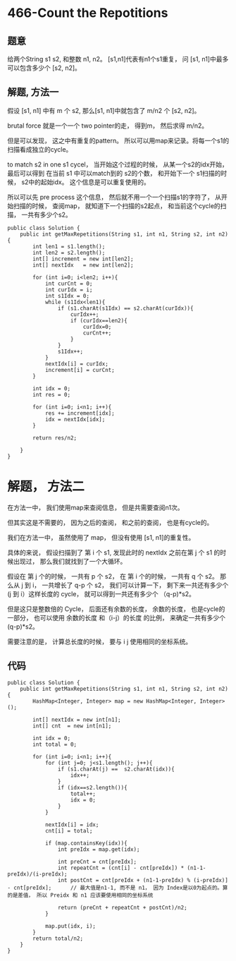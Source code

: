 # 466-Count the Repotitions

## 题意
给两个String s1 s2, 和整数 n1, n2。 [s1,n1]代表有n1个s1重复， 问 [s1, n1]中最多可以包含多少个 [s2, n2]。

## 解题, 方法一
假设 [s1, n1] 中有 m 个 s2, 那么[s1, n1]中就包含了 m/n2 个 [s2, n2]。

brutal force 就是一个一个 two pointer的走， 得到m， 然后求得 m/n2。

但是可以发现， 这之中有重复的pattern。 所以可以用map来记录。将每一个s1的扫描看成独立的cycle。 

to match s2 in one s1 cycel， 当开始这个过程的时候， 从某一个s2的idx开始， 最后可以得到 在当前 s1 中可以match到的 s2的个数， 和开始下一个 s1扫描的时候， s2中的起始idx。 这个信息是可以重复使用的。

所以可以先 pre process 这个信息， 然后就不用一个一个扫描s1的字符了， 从开始扫描的时候， 查阅map， 就知道下一个扫描的s2起点， 和当前这个cycle的扫描， 一共有多少个s2。

```
public class Solution {
    public int getMaxRepetitions(String s1, int n1, String s2, int n2) {
        int len1 = s1.length(); 
        int len2 = s2.length();
        int[] increment = new int[len2];
        int[] nextIdx   = new int[len2];
        
        for (int i=0; i<len2; i++){
            int curCnt = 0;
            int curIdx = i;
            int s1Idx = 0;
            while (s1Idx<len1){
                if (s1.charAt(s1Idx) == s2.charAt(curIdx)){
                    curIdx++;
                    if (curIdx==len2){
                        curIdx=0;
                        curCnt++;
                    }
                }
                s1Idx++;
            }
            nextIdx[i] = curIdx;
            increment[i] = curCnt;
        }
        
        int idx = 0;
        int res = 0;
        
        for (int i=0; i<n1; i++){
            res += increment[idx];
            idx = nextIdx[idx];
        }
        
        return res/n2;
        
    }
}
```

# 解题， 方法二
在方法一中， 我们使用map来查阅信息， 但是共需要查阅n1次。

但其实这是不需要的， 因为之后的查阅， 和之前的查阅， 也是有cycle的。

我们在方法一中， 虽然使用了 map， 但没有使用 [s1, n1]的重复性。

具体的来说， 假设扫描到了 第 i 个 s1, 发现此时的 nextIdx 之前在第 j 个 s1 的时候出现过， 那么我们就找到了一个大循环。

假设在 第 j 个的时候， 一共有 p 个 s2， 在 第 i 个的时候， 一共有 q 个 s2。 那么从 j 到 i， 一共增长了 q-p 个 s2， 我们可以计算一下， 剩下来一共还有多少个 (j 到 i）这样长度的 cycle， 就可以得到一共还有多少个 （q-p)*s2。

但是这只是整数倍的 Cycle， 后面还有余数的长度， 余数的长度， 也是cycle的一部分， 也可以使用 余数的长度 和（i-j）的长度 的比例， 来确定一共有多少个 (q-p)*s2。

需要注意的是， 计算总长度的时候， 要与 i j 使用相同的坐标系统。

## 代码
```
public class Solution {
    public int getMaxRepetitions(String s1, int n1, String s2, int n2) {
        HashMap<Integer, Integer> map = new HashMap<Integer, Integer>();
        
        int[] nextIdx = new int[n1];
        int[] cnt  = new int[n1];
        
        int idx = 0;
        int total = 0;
        
        for (int i=0; i<n1; i++){
            for (int j=0; j<s1.length(); j++){
                if (s1.charAt(j) ==  s2.charAt(idx)){
                    idx++;
                }
                if (idx==s2.length()){
                    total++;
                    idx = 0;
                }
            }
            
            nextIdx[i] = idx;
            cnt[i] = total;
            
            if (map.containsKey(idx)){
                int preIdx = map.get(idx);
                
                int preCnt = cnt[preIdx];
                int repeatCnt = (cnt[i] - cnt[preIdx]) * (n1-1-preIdx)/(i-preIdx);
                int postCnt = cnt[preIdx + (n1-1-preIdx) % (i-preIdx)] - cnt[preIdx];      // 最大值是n1-1, 而不是 n1， 因为 Index是以0为起点的。算的是差值， 所以 Preidx 和 n1 应该要使用相同的坐标系统
                
                return (preCnt + repeatCnt + postCnt)/n2;
            }
            
            map.put(idx, i);
        }
        return total/n2;
    }
}
```